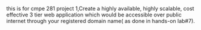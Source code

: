 this is for cmpe 281 project 1,Create a highly available, highly scalable, cost effective 3 tier web application which would be accessible over public internet through your registered domain name( as done in hands-on lab#7). 
